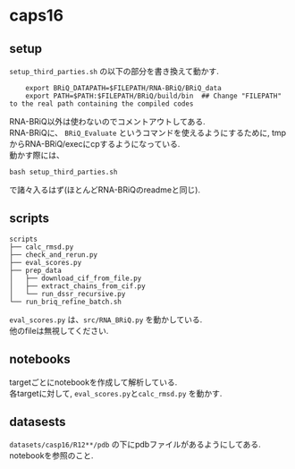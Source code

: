 # caps16 
## setup
`setup_third_parties.sh` の以下の部分を書き換えて動かす. 
```
    export BRiQ_DATAPATH=$FILEPATH/RNA-BRiQ/BRiQ_data
    export PATH=$PATH:$FILEPATH/BRiQ/build/bin  ## Change "FILEPATH" to the real path containing the compiled codes
```
RNA-BRiQ以外は使わないのでコメントアウトしてある.  
RNA-BRiQに、 `BRiQ_Evaluate` というコマンドを使えるようにするために, tmpからRNA-BRiQ/execにcpするようになっている.  
動かす際には、
```
bash setup_third_parties.sh
```
で諸々入るはず(ほとんどRNA-BRiQのreadmeと同じ).  

## scripts
```
scripts
├── calc_rmsd.py
├── check_and_rerun.py
├── eval_scores.py
├── prep_data
│   ├── download_cif_from_file.py
│   ├── extract_chains_from_cif.py
│   └── run_dssr_recursive.py
└── run_briq_refine_batch.sh
```
`eval_scores.py` は、`src/RNA_BRiQ.py` を動かしている.  
他のfileは無視してください.  

## notebooks
targetごとにnotebookを作成して解析している.  
各targetに対して, `eval_scores.py`と`calc_rmsd.py` を動かす.  

## datasests
`datasets/casp16/R12**/pdb` の下にpdbファイルがあるようにしてある.  
notebookを参照のこと.  